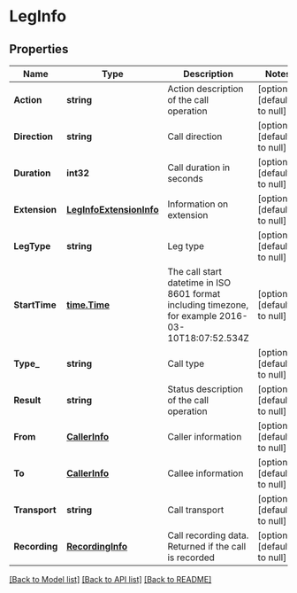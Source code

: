 # LegInfo

## Properties
Name | Type | Description | Notes
------------ | ------------- | ------------- | -------------
**Action** | **string** | Action description of the call operation | [optional] [default to null]
**Direction** | **string** | Call direction | [optional] [default to null]
**Duration** | **int32** | Call duration in seconds | [optional] [default to null]
**Extension** | [**LegInfoExtensionInfo**](LegInfo.ExtensionInfo.md) | Information on extension | [optional] [default to null]
**LegType** | **string** | Leg type | [optional] [default to null]
**StartTime** | [**time.Time**](time.Time.md) | The call start datetime in ISO 8601 format including timezone, for example 2016-03-10T18:07:52.534Z | [optional] [default to null]
**Type_** | **string** | Call type | [optional] [default to null]
**Result** | **string** | Status description of the call operation | [optional] [default to null]
**From** | [**CallerInfo**](CallerInfo.md) | Caller information | [optional] [default to null]
**To** | [**CallerInfo**](CallerInfo.md) | Callee information | [optional] [default to null]
**Transport** | **string** | Call transport | [optional] [default to null]
**Recording** | [**RecordingInfo**](RecordingInfo.md) | Call recording data. Returned if the call is recorded | [optional] [default to null]

[[Back to Model list]](../README.md#documentation-for-models) [[Back to API list]](../README.md#documentation-for-api-endpoints) [[Back to README]](../README.md)


